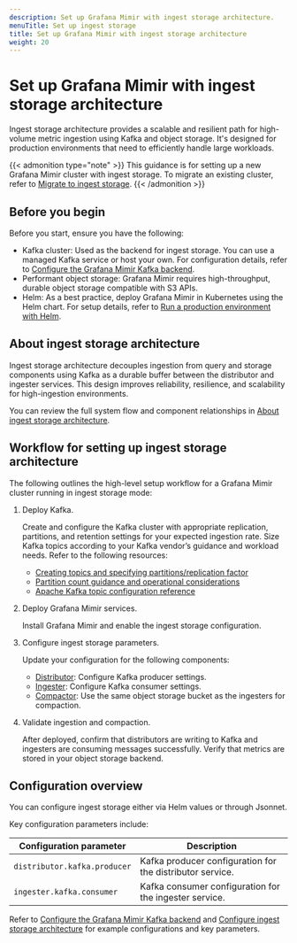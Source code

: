 ```yaml
---
description: Set up Grafana Mimir with ingest storage architecture.
menuTitle: Set up ingest storage
title: Set up Grafana Mimir with ingest storage architecture
weight: 20
---
```


# Set up Grafana Mimir with ingest storage architecture

Ingest storage architecture provides a scalable and resilient path for high-volume metric ingestion using Kafka and object storage. It's designed for production environments that need to efficiently handle large workloads.

{{< admonition type="note" >}}
This guidance is for setting up a new Grafana Mimir cluster with ingest storage. To migrate an existing cluster, refer to [Migrate to ingest storage](https://grafana.com/docs/mimir/<MIMIR_VERSION>/set-up/migrate/migrate-ingest-storage/).
{{< /admonition >}}

## Before you begin

Before you start, ensure you have the following:

- Kafka cluster: Used as the backend for ingest storage. You can use a managed Kafka service or host your own. For configuration details, refer to [Configure the Grafana Mimir Kafka backend](https://grafana.com/docs/mimir/<MIMIR_VERSION>/configure/configure-kafka-backend/).
- Performant object storage: Grafana Mimir requires high-throughput, durable object storage compatible with S3 APIs.
- Helm: As a best practice, deploy Grafana Mimir in Kubernetes using the Helm chart. For setup details, refer to [Run a production environment with Helm](https://grafana.com/docs/helm-charts/mimir-distributed/latest/run-production-environment-with-helm/).

## About ingest storage architecture

Ingest storage architecture decouples ingestion from query and storage components using Kafka as a durable buffer between the distributor and ingester services. This design improves reliability, resilience, and scalability for high-ingestion environments.

You can review the full system flow and component relationships in [About ingest storage architecture](https://grafana.com/docs/mimir/<MIMIR_VERSION>/get-started/about-grafana-mimir-architecture/about-ingest-storage-architecture/).

## Workflow for setting up ingest storage architecture

The following outlines the high-level setup workflow for a Grafana Mimir cluster running in ingest storage mode:

1. Deploy Kafka.

   Create and configure the Kafka cluster with appropriate replication, partitions, and retention settings for your expected ingestion rate. Size Kafka topics according to your Kafka vendor’s guidance and workload needs. Refer to the following resources:

   - [Creating topics and specifying partitions/replication factor](https://kafka.apache.org/documentation/)
   - [Partition count guidance and operational considerations](https://docs.confluent.io/kafka/operations-tools/partition-determination.html)
   - [Apache Kafka topic configuration reference](https://kafka.apache.org/38/generated/topic_config.html)

1. Deploy Grafana Mimir services.

   Install Grafana Mimir and enable the ingest storage configuration.
   <!-- Include an example of how to enable ingest storage -->

1. Configure ingest storage parameters.

   Update your configuration for the following components:

   - [Distributor](https://grafana.com/docs/mimir/<MIMIR_VERSION>/references/architecture/components/distributor/): Configure Kafka producer settings.
   - [Ingester](https://grafana.com/docs/mimir/<MIMIR_VERSION>/references/architecture/components/ingester/): Configure Kafka consumer settings.
   - [Compactor](https://grafana.com/docs/mimir/<MIMIR_VERSION>/references/architecture/components/compactor/): Use the same object storage bucket as the ingesters for compaction.

1. Validate ingestion and compaction.

   After deployed, confirm that distributors are writing to Kafka and ingesters are consuming messages successfully. Verify that metrics are stored in your object storage backend.

## Configuration overview

You can configure ingest storage either via Helm values or through Jsonnet.

Key configuration parameters include:

| Configuration parameter      | Description                                               |
| ---------------------------- | --------------------------------------------------------- |
| `distributor.kafka.producer` | Kafka producer configuration for the distributor service. |
| `ingester.kafka.consumer`    | Kafka consumer configuration for the ingester service.    |

Refer to [Configure the Grafana Mimir Kafka backend](https://grafana.com/docs/mimir/<MIMIR_VERSION>/configure/configure-kafka-backend/) and [Configure ingest storage architecture](https://grafana.com/docs/mimir/<MIMIR_VERSION>/set-up/jsonnet/configure-ingest-storage/) for example configurations and key parameters.
